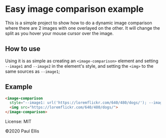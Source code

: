 # Easy image comparison example

This is a simple project to show how to do a dynamic image comparison
where there are 2 images with one overlayed on the other. It will change
the split as you hover your mouse cursor over the image.

## How to use

Using it is as simple as creating an `<image-comparison>` element and
setting `--image1` and `--image2` in the element's style, and setting
the `<img>` to the same sources as `--image1`;

## Example

```html
<image-comparison
  style="--image1: url('https://loremflickr.com/640/480/dogs/'); --image2: url('https://loremflickr.com/640/480/cats/');">
  <img src="https://loremflickr.com/640/480/dogs/">
</image-comparison>
```

License: MIT

&copy;2020 Paul Ellis